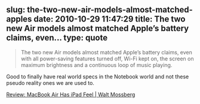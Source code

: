 slug: the-two-new-air-models-almost-matched-apples
date: 2010-10-29 11:47:29
title: The two new Air models almost matched Apple’s battery claims, even...
type: quote
---

> The two new Air models almost matched Apple’s battery claims, even with all power-saving features turned off, Wi-Fi kept on, the screen on maximum brightness and a continuous loop of music playing.

Good to finally have real world specs in the Notebook world and not these pseudo reality ones we are used to.

 [Review: MacBook Air Has iPad Feel | Walt Mossberg](http://ptech.allthingsd.com/20101027/macbook-air-has-the-feel-of-an-ipad-in-a-laptop/)
